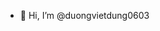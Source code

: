 - 👋 Hi, I’m @duongvietdung0603

<!---
duongvietdung0603/duongvietdung0603 is a ✨ special ✨ repository because its `README.md` (this file) appears on your GitHub profile.
You can click the Preview link to take a look at your changes.
--->
